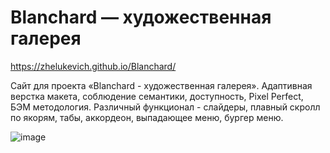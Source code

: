 # Blanchard — художественная галерея
 https://zhelukevich.github.io/Blanchard/

Сайт для проекта «Blanchard - художественная галерея». Адаптивная верстка макета, соблюдение семантики, доступность, Pixel Perfect, БЭМ методология. Различный функционал - слайдеры, плавный скролл по якорям, табы, аккордеон, выпадающее меню, бургер меню.

![image](https://user-images.githubusercontent.com/100149928/195913978-f0740e72-66c7-4250-82ed-0e483d91f5a6.png)



